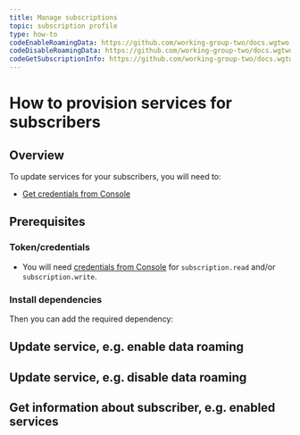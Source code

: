 ```yaml
---
title: Manage subscriptions 
topic: subscription profile
type: how-to
codeEnableRoamingData: https://github.com/working-group-two/docs.wgtwo.com/blob/master/examples/provision/src/main/kotlin/EnableRoamingData.kt
codeDisableRoamingData: https://github.com/working-group-two/docs.wgtwo.com/blob/master/examples/provision/src/main/kotlin/DisableRoamingData.kt
codeGetSubscriptionInfo: https://github.com/working-group-two/docs.wgtwo.com/blob/master/examples/provision/src/main/kotlin/GetSubscriptionInfo.kt
---
```


# How to provision services for subscribers

## Overview

To update services for your subscribers, you will need to:
* [Get credentials from Console](https://console.wgtwo.com/api-keys-redirect)

## Prerequisites

### Token/credentials
* You will need [credentials from Console](https://console.wgtwo.com/api-keys-redirect) for `subscription.read` and/or `subscription.write`.

### Install dependencies
<JitpackDependency />

Then you can add the required dependency:

<ClientDependencies :clients="['rest']"/>

## Update service, e.g. enable data roaming
<GithubCode :to="$frontmatter.codeEnableRoamingData" />

## Update service, e.g. disable data roaming
<GithubCode :to="$frontmatter.codeDisableRoamingData" />

## Get information about subscriber, e.g. enabled services
<GithubCode :to="$frontmatter.codeGetSubscriptionInfo" />
